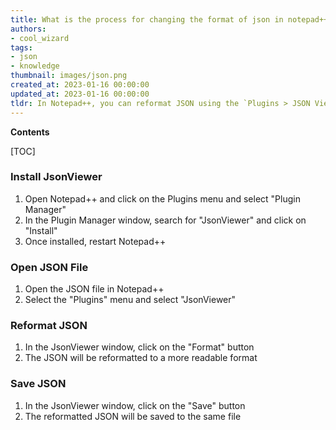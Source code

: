 ```yaml
---
title: What is the process for changing the format of json in notepad++?
authors:
- cool_wizard
tags:
- json
- knowledge
thumbnail: images/json.png
created_at: 2023-01-16 00:00:00
updated_at: 2023-01-16 00:00:00
tldr: In Notepad++, you can reformat JSON using the `Plugins > JSON Viewer > Beautify` command.
---
```


**Contents**

[TOC]

### Install JsonViewer

1. Open Notepad++ and click on the Plugins menu and select "Plugin Manager"
2. In the Plugin Manager window, search for "JsonViewer" and click on "Install"
3. Once installed, restart Notepad++

### Open JSON File

1. Open the JSON file in Notepad++
2. Select the "Plugins" menu and select "JsonViewer"

### Reformat JSON

1. In the JsonViewer window, click on the "Format" button
2. The JSON will be reformatted to a more readable format

### Save JSON

1. In the JsonViewer window, click on the "Save" button
2. The reformatted JSON will be saved to the same file
